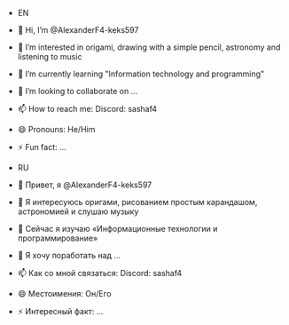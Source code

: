 - EN 
- 👋 Hi, I’m @AlexanderF4-keks597
- 👀 I’m interested in origami, drawing with a simple pencil, astronomy and listening to music
- 🌱 I’m currently learning "Information technology and programming"
- 💞️ I’m looking to collaborate on ...
- 📫 How to reach me: Discord: sashaf4
- 😄 Pronouns: He/Him
- ⚡ Fun fact: ...

- RU
- 👋 Привет, я @AlexanderF4-keks597
- 👀 Я интересуюсь оригами, рисованием простым карандашом, астрономией и слушаю музыку
- 🌱 Сейчас я изучаю «Информационные технологии и программирование»
- 💞️ Я хочу поработать над ...
- 📫 Как со мной связаться: Discord: sashaf4
- 😄 Местоимения: Он/Его
- ⚡ Интересный факт: ...
